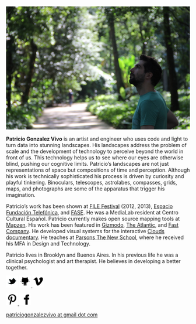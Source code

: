 
![IMG](images/about_picture.jpg)

**Patricio Gonzalez Vivo** is an artist and engineer who uses code and light to turn data into stunning landscapes. His landscapes address the problem of scale and the development of technology to perceive beyond the world in front of us. This technology helps us to see where our eyes are otherwise blind, pushing our cognitive limits. Patricio’s landscapes are not just representations of space but compositions of time and perception. Although his work is technically sophisticated his process is driven by curiosity and playful tinkering. Binoculars, telescopes, astrolabes, compasses, grids, maps, and photographs are some of the apparatus that trigger his imagination. 

Patricio’s work has been shown at [FILE Festival](http://file.org.br/) (2012, 2013), [Espacio Fundación Telefónica](http://espacio.fundaciontelefonica.com/), and [FASE](http://encuentrofase.com.ar/). He was a MediaLab resident at Centro Cultural Español. Patricio currently makes open source mapping tools at [Mapzen](http://mapzen.com). His work has been featured in [Gizmodo](http://gizmodo.com/), [The Atlantic](http://www.citylab.com/), and [Fast Company](http://www.fastcompany.com/). He developed visual systems for the interactive [Clouds documentary](http://cloudsdocumentary.com/). He teaches at [Parsons The New School](http://www.newschool.edu/parsons/mfa-design-technology/), where he received his MFA in Design and Technology.

Patricio lives in Brooklyn and Buenos Aires. In his previous life he was a clinical psychologist and art therapist. He believes in developing a better together.

<script src="https://platform.twitter.com/widgets.js"></script>

<a href="https://twitter.com/intent/follow?screen_name=patriciogv"><img src="images/icons/twitter.png" width="32" class="icon"/></a>
<a href="https://github.com/patriciogonzalezvivo" target="_blank"><img src="images/icons/github.png" width="32" class="icon"/> </a>
<a href="http://vimeo.com/patriciogv" target="_blank"><img src="images/icons/vimeo.png" width="32" class="icon"/> </a>
<!-- <a href="http://ar.linkedin.com/in/patriciogonzalezvivo/" target="_blank"><img src="images/icons/linkedin.png" width="32" class="icon"/> </a> -->
<a href="http://www.pinterest.com/patriciogonzv/" target="_blank"><img src="images/icons/pinterest.png" width="32" class="icon"/> </a>
<a href="https://www.flickr.com/photos/106950246@N06/" target="_blank"><img src="images/icons/facebook.png" width="32" class="icon"/> </a>

[patriciogonzalezvivo at gmail dot com](mailTo:patriciogonzalezvivo@gmail.com)
